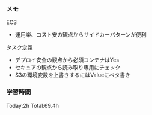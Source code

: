 ### メモ
ECS
- 運用楽、コスト安の観点からサイドカーパターンが便利

タスク定義
- デプロイ安全の観点から必須コンテナはYes
- セキュアの観点から読み取り専用にチェック
- S3の環境変数を上書きするにはValueにベタ書き

### 学習時間
Today:2h
Total:69.4h